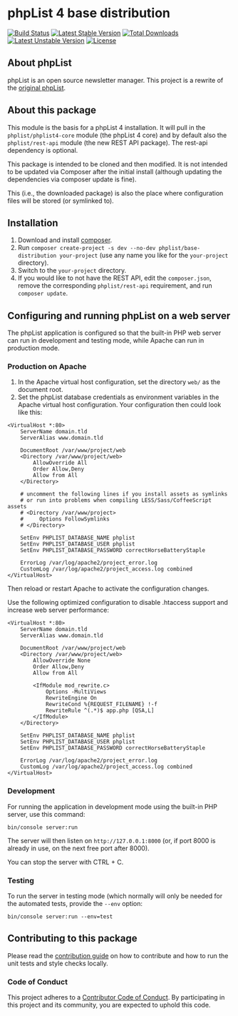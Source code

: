 # phpList 4 base distribution

[![Build Status](https://travis-ci.org/phpList/base-distribution.svg?branch=master)](https://travis-ci.org/phpList/base-distribution)
[![Latest Stable Version](https://poser.pugx.org/phplist/base-distribution/v/stable.svg)](https://packagist.org/packages/phpList/base-distribution)
[![Total Downloads](https://poser.pugx.org/phplist/base-distribution/downloads.svg)](https://packagist.org/packages/phpList/base-distribution)
[![Latest Unstable Version](https://poser.pugx.org/phplist/base-distribution/v/unstable.svg)](https://packagist.org/packages/phpList/base-distribution)
[![License](https://poser.pugx.org/phplist/base-distribution/license.svg)](https://packagist.org/packages/phpList/base-distribution)

## About phpList

phpList is an open source newsletter manager. This project is a rewrite of the
[original phpList](https://github.com/phpList/phplist3).


## About this package

This module is the basis for a phpList 4 installation. It will pull in the
`phplist/phplist4-core` module (the phpList 4 core) and by default also the
`phplist/rest-api` module (the new REST API package). The rest-api dependency
is optional.

This package is intended to be cloned and then modified. It is not intended to
be updated via Composer after the initial install (although updating the
dependencies via composer update is fine).

This (i.e., the downloaded package) is also the place where configuration files
will be stored (or symlinked to).


## Installation

1. Download and install [composer](https://getcomposer.org/download/).
2. Run `composer create-project -s dev --no-dev phplist/base-distribution your-project`
   (use any name you like for the `your-project` directory).
3. Switch to the `your-project` directory.
4. If you would like to not have the REST API, edit the `composer.json`,
   remove the corresponding `phplist/rest-api` requirement, and run
   `composer update`.


## Configuring and running phpList on a web server

The phpList application is configured so that the built-in PHP web server can
run in development and testing mode, while Apache can run in production mode.

### Production on Apache

1. In the Apache virtual host configuration, set the directory `web/` as the
   document root.
2. Set the phpList database credentials as environment variables in the Apache
   virtual host configuration. Your configuration then could look like this:

```
<VirtualHost *:80>
    ServerName domain.tld
    ServerAlias www.domain.tld

    DocumentRoot /var/www/project/web
    <Directory /var/www/project/web>
        AllowOverride All
        Order Allow,Deny
        Allow from All
    </Directory>

    # uncomment the following lines if you install assets as symlinks
    # or run into problems when compiling LESS/Sass/CoffeeScript assets
    # <Directory /var/www/project>
    #     Options FollowSymlinks
    # </Directory>

    SetEnv PHPLIST_DATABASE_NAME phplist
    SetEnv PHPLIST_DATABASE_USER phplist
    SetEnv PHPLIST_DATABASE_PASSWORD correctHorseBatteryStaple

    ErrorLog /var/log/apache2/project_error.log
    CustomLog /var/log/apache2/project_access.log combined
</VirtualHost>
```

Then reload or restart Apache to activate the configuration changes.

Use the following optimized configuration to disable .htaccess support and increase web server performance:

```
<VirtualHost *:80>
    ServerName domain.tld
    ServerAlias www.domain.tld

    DocumentRoot /var/www/project/web
    <Directory /var/www/project/web>
        AllowOverride None
        Order Allow,Deny
        Allow from All

        <IfModule mod_rewrite.c>
            Options -MultiViews
            RewriteEngine On
            RewriteCond %{REQUEST_FILENAME} !-f
            RewriteRule ^(.*)$ app.php [QSA,L]
        </IfModule>
    </Directory>

    SetEnv PHPLIST_DATABASE_NAME phplist
    SetEnv PHPLIST_DATABASE_USER phplist
    SetEnv PHPLIST_DATABASE_PASSWORD correctHorseBatteryStaple

    ErrorLog /var/log/apache2/project_error.log
    CustomLog /var/log/apache2/project_access.log combined
</VirtualHost>
```

### Development

For running the application in development mode using the built-in PHP server,
use this command:

    bin/console server:run

The server will then listen on `http://127.0.0.1:8000` (or, if port 8000 is
already in use, on the next free port after 8000).

You can stop the server with CTRL + C.

### Testing

To run the server in testing mode (which normally will only be needed for the
automated tests, provide the `--env` option:

    bin/console server:run --env=test


## Contributing to this package

Please read the [contribution guide](.github/CONTRIBUTING.md) on how to
contribute and how to run the unit tests and style checks locally.

### Code of Conduct

This project adheres to a [Contributor Code of Conduct](CODE_OF_CONDUCT.md).
By participating in this project and its community, you are expected to uphold
this code.
